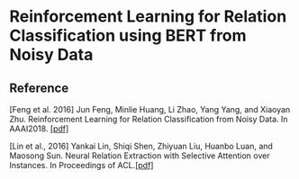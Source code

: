 # Reinforcement Learning for Relation Classification using BERT from Noisy Data


## Reference

[Feng et al. 2016] Jun Feng, Minlie Huang, Li Zhao, Yang Yang, and Xiaoyan Zhu. Reinforcement Learning for Relation Classification from Noisy Data. In AAAI2018. [[pdf]](http://aihuang.org/static/papers/AAAI2018Denoising.pdf)

[Lin et al., 2016] Yankai Lin, Shiqi Shen, Zhiyuan Liu, Huanbo Luan, and Maosong Sun. Neural Relation Extraction with Selective Attention over Instances. In Proceedings of ACL.[[pdf]](http://thunlp.org/~lyk/publications/acl2016_nre.pdf)